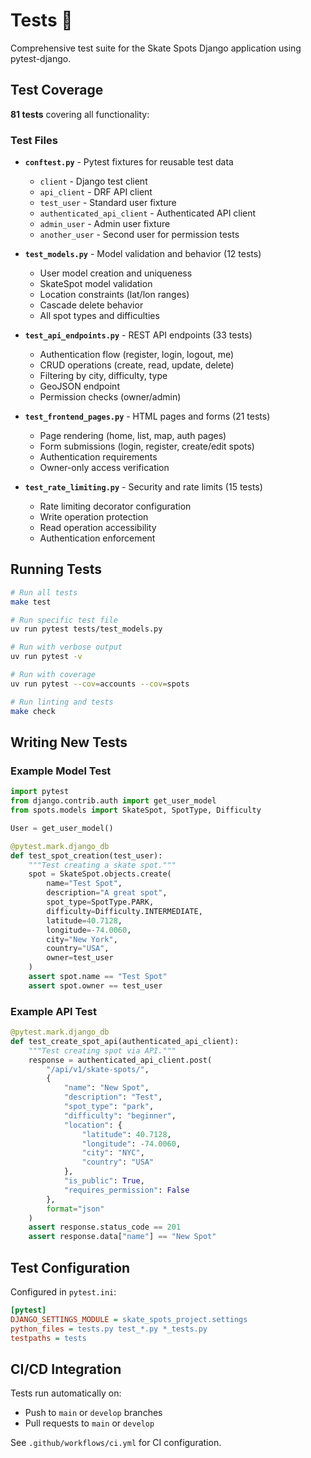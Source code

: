 # Tests 🧪

Comprehensive test suite for the Skate Spots Django application using pytest-django.

## Test Coverage

**81 tests** covering all functionality:

### Test Files

- **`conftest.py`** - Pytest fixtures for reusable test data
  - `client` - Django test client
  - `api_client` - DRF API client
  - `test_user` - Standard user fixture
  - `authenticated_api_client` - Authenticated API client
  - `admin_user` - Admin user fixture
  - `another_user` - Second user for permission tests

- **`test_models.py`** - Model validation and behavior (12 tests)
  - User model creation and uniqueness
  - SkateSpot model validation
  - Location constraints (lat/lon ranges)
  - Cascade delete behavior
  - All spot types and difficulties

- **`test_api_endpoints.py`** - REST API endpoints (33 tests)
  - Authentication flow (register, login, logout, me)
  - CRUD operations (create, read, update, delete)
  - Filtering by city, difficulty, type
  - GeoJSON endpoint
  - Permission checks (owner/admin)

- **`test_frontend_pages.py`** - HTML pages and forms (21 tests)
  - Page rendering (home, list, map, auth pages)
  - Form submissions (login, register, create/edit spots)
  - Authentication requirements
  - Owner-only access verification

- **`test_rate_limiting.py`** - Security and rate limits (15 tests)
  - Rate limiting decorator configuration
  - Write operation protection
  - Read operation accessibility
  - Authentication enforcement

## Running Tests

```bash
# Run all tests
make test

# Run specific test file
uv run pytest tests/test_models.py

# Run with verbose output
uv run pytest -v

# Run with coverage
uv run pytest --cov=accounts --cov=spots

# Run linting and tests
make check
```

## Writing New Tests

### Example Model Test

```python
import pytest
from django.contrib.auth import get_user_model
from spots.models import SkateSpot, SpotType, Difficulty

User = get_user_model()

@pytest.mark.django_db
def test_spot_creation(test_user):
    """Test creating a skate spot."""
    spot = SkateSpot.objects.create(
        name="Test Spot",
        description="A great spot",
        spot_type=SpotType.PARK,
        difficulty=Difficulty.INTERMEDIATE,
        latitude=40.7128,
        longitude=-74.0060,
        city="New York",
        country="USA",
        owner=test_user
    )
    assert spot.name == "Test Spot"
    assert spot.owner == test_user
```

### Example API Test

```python
@pytest.mark.django_db
def test_create_spot_api(authenticated_api_client):
    """Test creating spot via API."""
    response = authenticated_api_client.post(
        "/api/v1/skate-spots/",
        {
            "name": "New Spot",
            "description": "Test",
            "spot_type": "park",
            "difficulty": "beginner",
            "location": {
                "latitude": 40.7128,
                "longitude": -74.0060,
                "city": "NYC",
                "country": "USA"
            },
            "is_public": True,
            "requires_permission": False
        },
        format="json"
    )
    assert response.status_code == 201
    assert response.data["name"] == "New Spot"
```

## Test Configuration

Configured in `pytest.ini`:
```ini
[pytest]
DJANGO_SETTINGS_MODULE = skate_spots_project.settings
python_files = tests.py test_*.py *_tests.py
testpaths = tests
```

## CI/CD Integration

Tests run automatically on:
- Push to `main` or `develop` branches
- Pull requests to `main` or `develop`

See `.github/workflows/ci.yml` for CI configuration.
